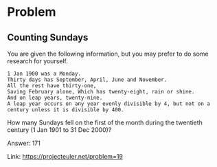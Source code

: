 Problem
===

Counting Sundays
---

You are given the following information, but you may prefer to do some research for yourself.

    1 Jan 1900 was a Monday.
    Thirty days has September, April, June and November.
    All the rest have thirty-one,
    Saving February alone, Which has twenty-eight, rain or shine.
    And on leap years, twenty-nine.
    A leap year occurs on any year evenly divisible by 4, but not on a century unless it is divisible by 400.

How many Sundays fell on the first of the month during the twentieth century (1 Jan 1901 to 31 Dec 2000)?


Answer: 171

Link: https://projecteuler.net/problem=19